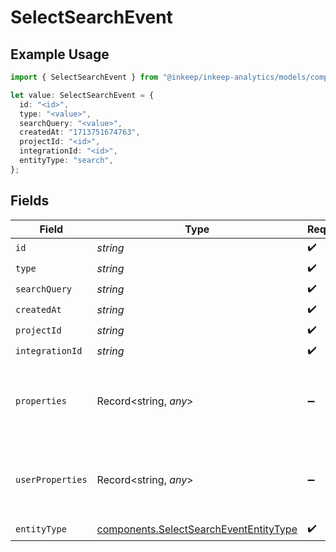 # SelectSearchEvent

## Example Usage

```typescript
import { SelectSearchEvent } from "@inkeep/inkeep-analytics/models/components";

let value: SelectSearchEvent = {
  id: "<id>",
  type: "<value>",
  searchQuery: "<value>",
  createdAt: "1713751674763",
  projectId: "<id>",
  integrationId: "<id>",
  entityType: "search",
};
```

## Fields

| Field                                                                                            | Type                                                                                             | Required                                                                                         | Description                                                                                      |
| ------------------------------------------------------------------------------------------------ | ------------------------------------------------------------------------------------------------ | ------------------------------------------------------------------------------------------------ | ------------------------------------------------------------------------------------------------ |
| `id`                                                                                             | *string*                                                                                         | :heavy_check_mark:                                                                               | N/A                                                                                              |
| `type`                                                                                           | *string*                                                                                         | :heavy_check_mark:                                                                               | N/A                                                                                              |
| `searchQuery`                                                                                    | *string*                                                                                         | :heavy_check_mark:                                                                               | N/A                                                                                              |
| `createdAt`                                                                                      | *string*                                                                                         | :heavy_check_mark:                                                                               | N/A                                                                                              |
| `projectId`                                                                                      | *string*                                                                                         | :heavy_check_mark:                                                                               | N/A                                                                                              |
| `integrationId`                                                                                  | *string*                                                                                         | :heavy_check_mark:                                                                               | N/A                                                                                              |
| `properties`                                                                                     | Record<string, *any*>                                                                            | :heavy_minus_sign:                                                                               | A customizable collection of custom properties or attributes.                                    |
| `userProperties`                                                                                 | Record<string, *any*>                                                                            | :heavy_minus_sign:                                                                               | A customizable collection of custom properties or attributes.                                    |
| `entityType`                                                                                     | [components.SelectSearchEventEntityType](../../models/components/selectsearchevententitytype.md) | :heavy_check_mark:                                                                               | N/A                                                                                              |